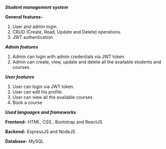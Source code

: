 ***Student management system***

**General features-**
1. User and admin login.
2. CRUD (Create, Read, Update and Delete) operations.
3. JWT authentication

***Admin features***
1. Admin can login with admin credentials via JWT token.
2. Admin can create, view, update and delete all the available students and courses.

***User features***
1. User can login via JWT token.
2. User can edit his profile.
3. User can view all the available courses
4. Book a course


***Used languages and frameworks***

**Frontend-** HTML, CSS , Bootstrap and ReactJS

**Backend-** ExpressJS and NodeJS

**Database-** MySQL

